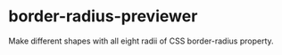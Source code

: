 # border-radius-previewer
Make different shapes with all eight radii of CSS border-radius property.
